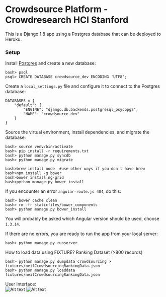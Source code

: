 # Crowdsource Platform - Crowdresearch HCI Stanford

This is a Django 1.8 app using a Postgres database that can be deployed to Heroku.

### Setup

Install [Postgres](http://postgresapp.com/) and create a new database:

    bash> psql
    psql> CREATE DATABASE crowdsource_dev ENCODING 'UTF8';

Create a `local_settings.py` file and configure it to connect to the Postgres database:

    DATABASES = {
        "default": {
            "ENGINE": "django.db.backends.postgresql_psycopg2",
            "NAME": "crowdsource_dev"
        }
    }
Source the virtual environment, install dependencies, and migrate the database:

    bash> source venv/bin/activate
    bash> pip install -r requirements.txt
    bash> python manage.py syncdb
    bash> python manage.py migrate

    bash>brew install node  #use other ways if you don't have brew
    bash>npm install -g bower
    bash>bower install ng-grid
    bash>python manage.py bower_install

If you encounter an error `angular-route.js 404`, do this:

    bash> bower cache clean
    bash> rm -fr staticfiles/bower_components
    bash> python manage.py bower_install
    
You will probably be asked which Angular version should be used, choose `1.3.14`.

If there are no errors, you are ready to run the app from your local server:

    bash> python manage.py runserver

How to load data using FIXTURE? 
Ranking Dataset (>800 records)

    bash> python manage.py dumpdata crowdsourcing > fixtures/neilCrowdsourcingRankingData.json
    bash> python manage.py loaddata fixtures/neilCrowdsourcingRankingData.json
    
User Interface:  
![Alt text](http://crowdresearch.stanford.edu/w/img_auth.php/9/9d/NeilGLanding.png "Landing")
![Alt text](http://crowdresearch.stanford.edu/w/img_auth.php/0/0f/NeilReg.png "Registration") 


